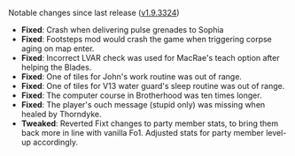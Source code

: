 Notable changes since last release ([v1.9.3324](https://github.com/rotators/Fo1in2/releases/tag/v1.9.3324))

- **Fixed**: Crash when delivering pulse grenades to Sophia
- **Fixed**: Footsteps mod would crash the game when triggering corpse aging on map enter.
- **Fixed**: Incorrect LVAR check was used for MacRae's teach option after helping the Blades.
- **Fixed**: One of tiles for John's work routine was out of range.
- **Fixed**: One of tiles for V13 water guard's sleep routine was out of range.
- **Fixed**: The computer course in Brotherhood was ten times longer.
- **Fixed**: The player's ouch message (stupid only) was missing when healed by Thorndyke.
- **Tweaked**: Reverted Fixt changes to party member stats, to bring them back more in line with vanilla Fo1. Adjusted stats for party member level-up accordingly.
